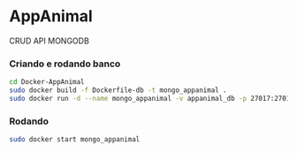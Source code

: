 # AppAnimal
CRUD API MONGODB

### Criando e rodando banco

```bash
cd Docker-AppAnimal
sudo docker build -f Dockerfile-db -t mongo_appanimal .
sudo docker run -d --name mongo_appanimal -v appanimal_db -p 27017:27017 mongo

```

### Rodando

```bash
sudo docker start mongo_appanimal
```
